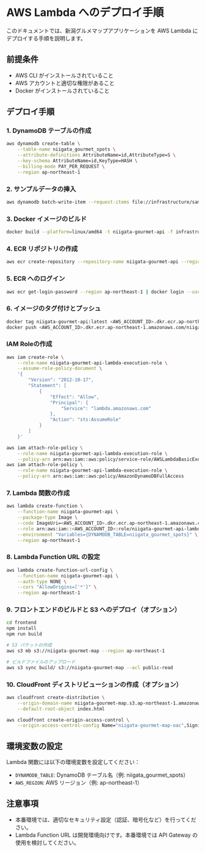 # AWS Lambda へのデプロイ手順

このドキュメントでは、新潟グルメマップアプリケーションを AWS Lambda にデプロイする手順を説明します。

## 前提条件

- AWS CLI がインストールされていること
- AWS アカウントと適切な権限があること
- Docker がインストールされていること

## デプロイ手順

### 1. DynamoDB テーブルの作成

```bash
aws dynamodb create-table \
    --table-name niigata_gourmet_spots \
    --attribute-definitions AttributeName=id,AttributeType=S \
    --key-schema AttributeName=id,KeyType=HASH \
    --billing-mode PAY_PER_REQUEST \
    --region ap-northeast-1
```

### 2. サンプルデータの挿入

```bash
aws dynamodb batch-write-item --request-items file://infrastructure/sample-data.json
```

### 3. Docker イメージのビルド

```bash
docker build --platform=linux/amd64 -t niigata-gourmet-api -f infrastructure/Dockerfile .
```

### 4. ECR リポジトリの作成

```bash
aws ecr create-repository --repository-name niigata-gourmet-api --region ap-northeast-1
```

### 5. ECR へのログイン

```bash
aws ecr get-login-password --region ap-northeast-1 | docker login --username AWS --password-stdin <AWS_ACCOUNT_ID>.dkr.ecr.ap-northeast-1.amazonaws.com
```

### 6. イメージのタグ付けとプッシュ

```bash
docker tag niigata-gourmet-api:latest <AWS_ACCOUNT_ID>.dkr.ecr.ap-northeast-1.amazonaws.com/niigata-gourmet-api:latest
docker push <AWS_ACCOUNT_ID>.dkr.ecr.ap-northeast-1.amazonaws.com/niigata-gourmet-api:latest
```

### IAM Roleの作成

```bash
aws iam create-role \
    --role-name niigata-gourmet-api-lambda-execution-role \
    --assume-role-policy-document \
    '{
        "Version": "2012-10-17",
        "Statement": [
            {
                "Effect": "Allow",
                "Principal": {
                    "Service": "lambda.amazonaws.com"
                },
                "Action": "sts:AssumeRole"
            }
        ]
    }'
```

```bash
aws iam attach-role-policy \
    --role-name niigata-gourmet-api-lambda-execution-role \
    --policy-arn arn:aws:iam::aws:policy/service-role/AWSLambdaBasicExecutionRole
aws iam attach-role-policy \
    --role-name niigata-gourmet-api-lambda-execution-role \
    --policy-arn arn:aws:iam::aws:policy/AmazonDynamoDBFullAccess
```

### 7. Lambda 関数の作成

```bash
aws lambda create-function \
    --function-name niigata-gourmet-api \
    --package-type Image \
    --code ImageUri=<AWS_ACCOUNT_ID>.dkr.ecr.ap-northeast-1.amazonaws.com/niigata-gourmet-api:latest \
    --role arn:aws:iam::<AWS_ACCOUNT_ID>:role/niigata-gourmet-api-lambda-execution-role \
    --environment "Variables={DYNAMODB_TABLE=niigata_gourmet_spots}" \
    --region ap-northeast-1
```

### 8. Lambda Function URL の設定

```bash
aws lambda create-function-url-config \
    --function-name niigata-gourmet-api \
    --auth-type NONE \
    --cors "AllowOrigins=['*']" \
    --region ap-northeast-1
```

### 9. フロントエンドのビルドと S3 へのデプロイ（オプション）

```bash
cd frontend
npm install
npm run build

# S3 バケットの作成
aws s3 mb s3://niigata-gourmet-map --region ap-northeast-1

# ビルドファイルのアップロード
aws s3 sync build/ s3://niigata-gourmet-map --acl public-read
```

### 10. CloudFront ディストリビューションの作成（オプション）

```bash
aws cloudfront create-distribution \
    --origin-domain-name niigata-gourmet-map.s3.ap-northeast-1.amazonaws.com \
    --default-root-object index.html
```

```bash
aws cloudfront create-origin-access-control \
    --origin-access-control-config Name="niigata-gourmet-map-oac",SigningProtocol=sigv4,SigningBehavior=always,OriginAccessControlOriginType=s3
```

## 環境変数の設定

Lambda 関数には以下の環境変数を設定してください：

- `DYNAMODB_TABLE`: DynamoDB テーブル名（例: niigata_gourmet_spots）
- `AWS_REGION`: AWS リージョン（例: ap-northeast-1）

## 注意事項

- 本番環境では、適切なセキュリティ設定（認証、暗号化など）を行ってください。
- Lambda Function URL は開発環境向けです。本番環境では API Gateway の使用を検討してください。
